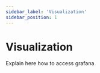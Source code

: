 ```yaml
---
sidebar_label: 'Visualization'
sidebar_position: 1
---
```


# Visualization

Explain here how to access grafana